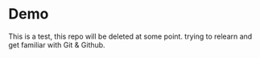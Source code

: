 # Demo

This is a test, this repo will be deleted at some point. trying to relearn and get familiar with Git & Github.
